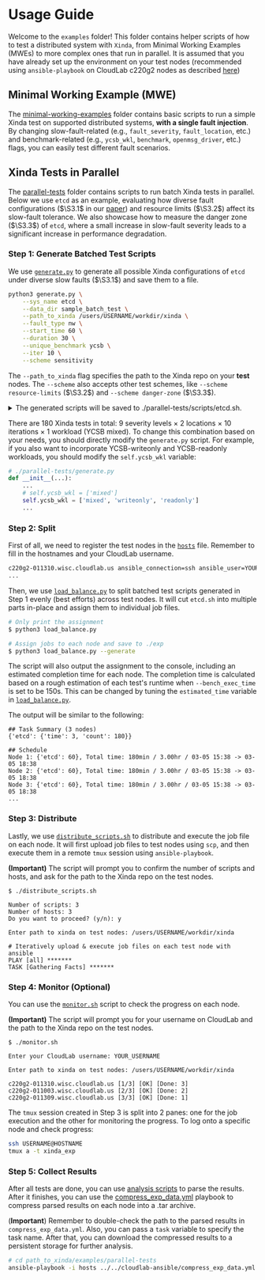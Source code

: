 # Usage Guide

Welcome to the `examples` folder! This folder contains helper scripts of how to test a distributed system with `Xinda`, from Minimal Working Examples (MWEs) to more complex ones that run in parallel. It is assumed that you have already set up the environment on your test nodes (recommended using `ansible-playbook` on CloudLab c220g2 nodes as described [here](../cloudlab-ansible/README.md))

## Minimal Working Example (MWE)

The [minimal-working-examples](./minimal-working-examples/) folder contains basic scripts to run a simple Xinda test on supported distributed systems, **with a single fault injection**. By changing slow-fault-related (e.g., `fault_severity`, `fault_location`, etc.) and benchmark-related (e.g., `ycsb_wkl`, `benchmark`, `openmsg_driver`, etc.) flags, you can easily test different fault scenarios.


## Xinda Tests in Parallel

The [parallel-tests](./parallel-tests/) folder contains scripts to run batch Xinda tests in parallel. Below we use `etcd` as an example, evaluating how diverse fault configurations ($\S3.1$ in our [paper](../docs/SlowFaultStudy2025NSDI.pdf)) and resource limits ($\S3.2$) affect its slow-fault tolerance. We also showcase how to measure the danger zone ($\S3.3$) of `etcd`, where a small increase in slow-fault severity leads to a significant increase in performance degradation.

### Step 1: Generate Batched Test Scripts

We use [`generate.py`](./parallel-tests/generate.py) to generate all possible Xinda configurations of `etcd` under diverse slow faults ($\S3.1$) and save them to a file. 

```bash
python3 generate.py \
    --sys_name etcd \
    --data_dir sample_batch_test \
    --path_to_xinda /users/USERNAME/workdir/xinda \
    --fault_type nw \
    --start_time 60 \
    --duration 30 \
    --unique_benchmark ycsb \
    --iter 10 \
    --scheme sensitivity
```

The `--path_to_xinda` flag specifies the path to the Xinda repo on your **test** nodes. The `--scheme` also accepts other test schemes, like `--scheme resource-limits` ($\S3.2$) and `--scheme danger-zone` ($\S3.3$). 

<details>
<summary> The generated scripts will be saved to ./parallel-tests/scripts/etcd.sh. </summary>

Despite commands to invoke Xinda (`main.py`), there are also wrappers to log the start and end time of each test into a meta log (`--batch_test_log`) for later monitoring:
```bash
$ head scripts/etcd.sh

echo "## [$(date +%s%N), $(date +"%Y-%m-%d %H:%M:%S %Z utc%z"), BEGIN] 1 / 180" >> /users/rmlu/workdir/xinda/examples/meta-etcd.log
python3 /users/rmlu/workdir/xinda/main.py --sys_name etcd --data_dir sample_batch_test --fault_type nw --fault_location leader --fault_duration 30 --fault_severity slow-100us --fault_start_time 60 --bench_exec_time 150 --ycsb_wkl mixed --benchmark ycsb --iter 1 --unique_identifier 1 --batch_test_log /users/rmlu/workdir/xinda/examples/meta-etcd.log
echo "## [$(date +%s%N), $(date +"%Y-%m-%d %H:%M:%S %Z utc%z"), END] 1 / 180" >> /users/rmlu/workdir/xinda/examples/meta-etcd.log
echo -e '\n' >> /users/rmlu/workdir/xinda/examples/meta-etcd.log

...
```

</details>

There are 180 Xinda tests in total: 9 severity levels $\times$ 2 locations $\times$ 10 iterations $\times$ 1 workload (YCSB mixed). To change this combination based on your needs, you should directly modify the `generate.py` script. For example, if you also want to incorporate YCSB-writeonly and YCSB-readonly workloads, you should modify the `self.ycsb_wkl` variable:
```python
# ./parallel-tests/generate.py
def __init__(...):
    ...
    # self.ycsb_wkl = ['mixed']
    self.ycsb_wkl = ['mixed', 'writeonly', 'readonly']
    ...
```

### Step 2: Split
First of all, we need to register the test nodes in the [`hosts`](./parallel-tests/hosts) file. Remember to fill in the hostnames and your CloudLab username.
```bash
c220g2-011310.wisc.cloudlab.us ansible_connection=ssh ansible_user=YOUR_USERNAME ansible_port=22 
...
```

Then, we use [`load_balance.py`](./parallel-tests/load_balance.py) to split batched test scripts generated in Step 1 evenly (best efforts) across test nodes. It will cut `etcd.sh` into multiple parts in-place and assign them to individual job files. 

```bash
# Only print the assignment
$ python3 load_balance.py

# Assign jobs to each node and save to ./exp
$ python3 load_balance.py --generate
```
The script will also output the assignment to the console, including an estimated completion time for each node. The completion time is calculated based on a rough estimation of each test's runtime when `--bench_exec_time` is set to be 150s. This can be changed by tuning the `estimated_time` variable in [`load_balance.py`](./parallel-tests/load_balance.py).

The output will be similar to the following:
```log
## Task Summary (3 nodes)
{'etcd': {'time': 3, 'count': 180}}

## Schedule
Node 1: {'etcd': 60}, Total time: 180min / 3.00hr / 03-05 15:38 -> 03-05 18:38
Node 2: {'etcd': 60}, Total time: 180min / 3.00hr / 03-05 15:38 -> 03-05 18:38
Node 3: {'etcd': 60}, Total time: 180min / 3.00hr / 03-05 15:38 -> 03-05 18:38
...
```

### Step 3: Distribute
Lastly, we use [`distribute_scripts.sh`](./parallel-tests/distribute_scripts.sh) to distribute and execute the job file on each node. It will first upload job files to test nodes using `scp`, and then execute them in a remote `tmux` session using `ansible-playbook`. 

**(Important)** The script will prompt you to confirm the number of scripts and hosts, and ask for the path to the Xinda repo on the test nodes.

```log
$ ./distribute_scripts.sh

Number of scripts: 3
Number of hosts: 3
Do you want to proceed? (y/n): y

Enter path to xinda on test nodes: /users/USERNAME/workdir/xinda

# Iteratively upload & execute job files on each test node with ansible
PLAY [all] *******
TASK [Gathering Facts] *******
```

### Step 4: Monitor (Optional)
You can use the [`monitor.sh`](./parallel-tests/monitor.sh) script to check the progress on each node.

**(Important)** The script will prompt you for your username on CloudLab and the path to the Xinda repo on the test nodes.
```log
$ ./monitor.sh

Enter your CloudLab username: YOUR_USERNAME

Enter path to xinda on test nodes: /users/USERNAME/workdir/xinda

c220g2-011310.wisc.cloudlab.us [1/3] [OK] [Done: 3]
c220g2-011003.wisc.cloudlab.us [2/3] [OK] [Done: 2]
c220g2-011309.wisc.cloudlab.us [3/3] [OK] [Done: 1]
```

The `tmux` session created in Step 3 is split into 2 panes: one for the job execution and the other for monitoring the progress. To log onto a specific node and check progress:

```bash
ssh USERNAME@HOSTNAME
tmux a -t xinda_exp
```

### Step 5: Collect Results
After all tests are done, you can use [analysis scripts](../data-analysis/process.py) to parse the results. After it finishes, you can use the [compress_exp_data.yml](../cloudlab-ansible/compress_exp_data.yml) playbook to compress parsed results on each node into a .tar archive. 

(**Important**) Remember to double-check the path to the parsed results in `compress_exp_data.yml`. Also, you can pass a `task` variable to specify the task name. After that, you can download the compressed results to a persistent storage for further analysis. 

```bash
# cd path_to_xinda/examples/parallel-tests
ansible-playbook -i hosts ../../cloudlab-ansible/compress_exp_data.yml --extra-vars "task=TASK_NAME"
```

